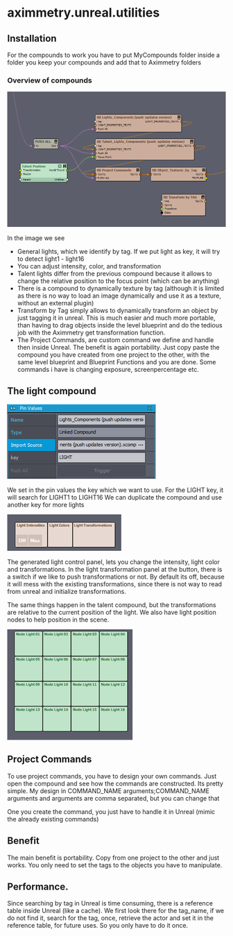 # aximmetry.unreal.utilities

## Installation

For the compounds to work you have to put MyCompounds folder inside a folder you keep your compounds and add that to Aximmetry folders

### Overview of compounds

![Compounds](./images/01_compounds.png)

In the image we see

- General lights, which we identify by tag. If we put light as key, it will try to detect light1 - light16
- You can adjust intensity, color, and transformation
- Talent lights differ from the previous compound because it allows to change the relative position to the focus point (which can be anything)
- There is a compound to dynamically texture by tag (although it is limited as there is no way to load an image dynamically and use it as a texture, without an external plugin)
- Transform by Tag simply allows to dynamically transform an object by just tagging it in unreal. This is much easier and much more portable, than having to drag objects inside the level blueprint and do the tedious job with the Aximmetry get transformation function.
- The Project Commands, are custom command we define and handle then inside Unreal. The benefit is again portability. Just copy paste the compound you have created from one project to the other, with the same level blueprint and Blueprint Functions and you are done.
  Some commands i have is changing exposure, screenpercentage etc.

## The light compound

![Compounds](./images/02_set_light_tag.png)

We set in the pin values the key which we want to use. For the LIGHT key, it will search for LIGHT1 to LIGHT16
We can duplicate the compound and use another key for more lights

![Compounds](./images/03_light_control_panel.png)

The generated light control panel, lets you change the intensity, light color and transformations.
In the light transformation panel at the button, there is a switch if we like to push transformations or not.
By default its off, because it will mess with the existing transformations, since there is not way to read from unreal and initialize transformations.

The same things happen in the talent compound, but the transformations are relative to the current position of the light.
We also have light position nodes to help position in the scene.

![Compounds](./images/07_talent_light_nodes.png)

## Project Commands

To use project commands, you have to design your own commands. Just open the compound and see how the commands are constructed.
Its pretty simple. My design in COMMAND_NAME arguments;COMMAND_NAME arguments and arguments are comma separated, but you can change that

One you create the command, you just have to handle it in Unreal (mimic the already existing commands)

## Benefit

The main benefit is portability. Copy from one project to the other and just works. You only need to set the tags to the objects you have to manipulate.

## Performance.

Since searching by tag in Unreal is time consuming, there is a reference table inside Unreal (like a cache). We first look there for the tag_name, if we do not find it, search for the tag, once, retrieve the actor and set it in the reference table, for future uses. So you only have to do it once.
